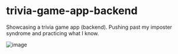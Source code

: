 # trivia-game-app-backend

Showcasing a trivia game app (backend).  Pushing past my imposter syndrome and practicing what I know.

![image](https://github.com/user-attachments/assets/94ede07d-f9c2-446a-891c-f7d9dd476fc1)
